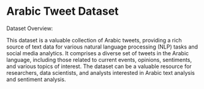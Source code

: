 # Arabic Tweet Dataset 

Dataset Overview:

This dataset is a valuable collection of Arabic tweets, providing a rich source of text data for various natural language processing (NLP) tasks and social media analytics. It comprises a diverse set of tweets in the Arabic language, including those related to current events, opinions, sentiments, and various topics of interest. The dataset can be a valuable resource for researchers, data scientists, and analysts interested in Arabic text analysis and sentiment analysis.
